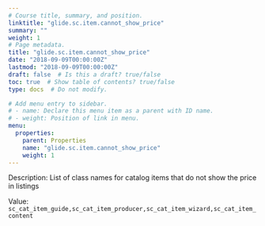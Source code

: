 ```yaml
---
# Course title, summary, and position.
linktitle: "glide.sc.item.cannot_show_price"
summary: ""
weight: 1
# Page metadata.
title: "glide.sc.item.cannot_show_price"
date: "2018-09-09T00:00:00Z"
lastmod: "2018-09-09T00:00:00Z"
draft: false  # Is this a draft? true/false
toc: true  # Show table of contents? true/false
type: docs  # Do not modify.

# Add menu entry to sidebar.
# - name: Declare this menu item as a parent with ID name.
# - weight: Position of link in menu.
menu:
  properties:
    parent: Properties
    name: "glide.sc.item.cannot_show_price"
    weight: 1
---
```


Description: List of class names for catalog items that do not show the price in listings


Value: `sc_cat_item_guide,sc_cat_item_producer,sc_cat_item_wizard,sc_cat_item_content`